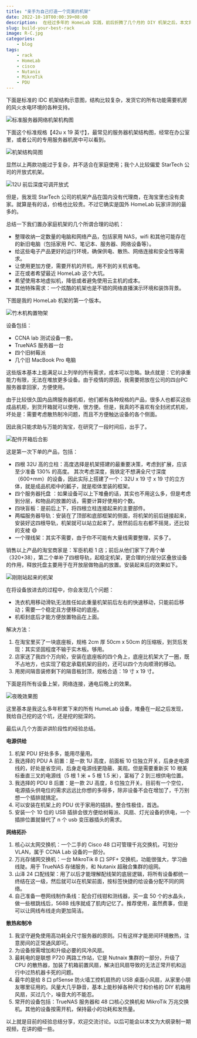 ```yaml
---
title: "亲手为自己打造一个完美的机架"
date: 2022-10-10T00:00:39+08:00
description:  在经过多年的 HomeLab 实践，前后折腾了几个月的 DIY 机架之后，本文将家庭服务器机架搭建想法和经验总结一下。
slug: build-your-best-rack
image: R-C.jpg
categories:
    - blog
tags:
    - rack
    - HomeLab
    - cisco
    - Nutanix
    - MikroTik
    - PDU
---
```

下面是标准的 IDC 机架结构示意图，结构比较复杂，发货它的所有功能需要机房的风火水电环境的各种支持。

![标准服务器网络机架机构图](HTB1GD4ePFXXXXXCXVXXq6xXFXXXr.jpg)

下面这个标准规格【42u x 19 英寸】，最常见的服务器机架结构图，经常在办公室里，或者公司的专用服务器机房中可以看到。

![机架结构简图](R-C.png)

显然以上两款功能过于复杂，并不适合在家庭使用；我个人比较偏爱 StarTech 公司的开放式机架。

![12U 前后深度可调开放式](1013689771.jpg)

但是，我发现 StarTech 公司的机架产品在国内没有代理商，在淘宝里也没有卖家。就算是有的话，价格也比较贵。不过它确实是国外 HomeLab 玩家评测的最多的。

总结一下我们置办家庭机架的几个所谓合理的动机：

* 整理收纳一定数量的电脑和网络产品，包括家用 NAS，wifi 和其他可能存在的新旧电脑（包括家用 PC、笔记本、服务器、网络设备等）。
* 给这些电子产品更好的运行环境，确保供电、散热、网络连接和安全性等需求。
* 让使用更加方便，需要开机的开机，用不到的关机省电。
* 正在或者希望最近 HomeLab 这个大坑。
* 希望使用本地虚拟机，降低或者避免使用云主机的成本。
* 其他特殊需求：一个炫酷的机架也是不错的网络直播演示环境和装饰背景。

下图是我的 HomeLab 机架的第一个版本。

![竹木机构置物架](bamboo-rack.jpg)

设备包括：

* CCNA lab 测试设备一套。
* TrueNAS 服务器一台
* 四个旧树莓派
* 几个旧 MacBook Pro 电脑

这些版本基本上能满足以上列举的所有需求，成本可以忽略。缺点就是：它的承重能力有限，无法在堆放更多设备。由于疫情的原因，我需要把放在公司的四台PC服务器拿回家，方便使用。

由于比较很久国内品牌服务器机柜，他们都有各种规格的产品，很多人也都买这些成品机柜，到货开箱就可以使用，很方便。但是，我真的不喜欢有全封闭式机柜，坏处是：需要考虑散热制冷问题，而且不方便触达设备的各个侧面。

因此我只能求助与万能的淘宝，在研究了一段时间后，出手了。

![配件开箱后合影](rack-parts.jpg)

这是第一次下单的产品，包括：

* 四根 32U 高的立柱：高度选择是机架搭建的最重要决策，考虑到扩展，应该至少准备 130% 的高度。 其次考虑深度，我铁定不想满全尺寸深度（600+mm）的设备，因此实际上搭建了一个：32U x 19 寸 x 19 寸的立方体，就是成品机柜中的瓤子，就是柜体里装的框架。
* 四个服务器托盘 ：如果设备可以上下堆叠的话，其实也不用这么多，但是考虑到分层，和物品的放置的话，需要计算好使用的个数。
* 四块盲板：是前后上下，将四根立柱连接起来的主要部件。
* 两幅服务器导轨：安装在了顶部和底部框架的侧面，将机架的前后链接起来，安装好这四根导轨，机架就可以站立起来了。居然前后左右都不摇晃，还比较的支棱 😄
* 一个理线架：其实不需要，由于你不可能有大量线需要整理，买多了。

销售以上产品的淘宝商家是：军臣机柜 1 店；前后从他们家下了两个单（320+38），第二个单补了四根导轨，起稳定机架，更合理的分层分区叠放设备的作用，释放托盘主要用于在开放层做物品的放置。安装起来后的效果如下。

![刚刚站起来的机架](rack-bate-version.jpg)

在将设备放进去的过程中，你会发现几个问题：

* 洗衣机用移动滑轨无法胜任如此重量机架前后左右的快速移动，只能前后移动；需要一个稳定且方便移动的底座。
* 机柜封底后才能方便放置物品在上面。

解决方法：

1. 在淘宝里买了一块底座板，规格 2cm 厚 50cm x 50cm 的压缩板，到货后发现：其实坚固程度不输于实木板。够用。
2. 店家送了我四个万向轮，安装在底座板的四个角上，底座比机架大了一圈，既不占地方，也实现了稳定承载机架的目的，还可以四个方向顺滑的移动。
3. 用房间隔音装修剩下的隔音板封顶，规格合适：19 寸 x 19 寸。

下面是将所有设备上架，网络连接，通电后晚上的效果。

![夜晚效果图](rack-night-view.jpg)

这里基本是我这么多年积累下来的所有 HumeLab 设备，堆叠在一起之后发现，我给自己挖的这个坑，还是挖的挺深的。

最后从几个方面讲讲阶段性的经验总结。

**电源供给**

1. 机架 PDU 好处多多，能用尽量用。
2. 我选择的 PDU A 前置：是一款 1U 高度，前面板 10 位独立开关，后身走电源线的，好处是省空间，后身走电源线更隐蔽、美观。但是需要重新买 10 根美标垂直三叉的电源线（5 根 1 米 + 5 根 1.5 米），富裕了 2 到三根供电位置。
3. 我选择的 PDU B 后置：是一款 2U 高度，8 位独立开关。目前有一个空位，电源插头供电位的需求远远比你想的多得多，除非设备不会在增加了，千万别想一个插排就搞定。
4. 可以安装在机架上的 PDU 优于家用的插排。整合性极佳，首选。
5. 安装一个 10 位的 USB 插排会很方便给树莓派、风扇、灯光设备的供电，一个插排位置就替代了 n 个 usb 变压器插头的需求。

**网络拓扑**

1. 核心以太网交换机：一个二手的 Cisco 48 口可管理千兆交换机，可划分 VLAN，属于 CCNA Lab 设备的一部分。
2. 万兆存储网交换机：一台 MikroTik 8 口 SPF+ 交换机，功能很强大，学习曲线陡。用于 TrueNAS 存储服务，和 Nutanix 超融合集群的组网。
3. 山泽 24 口配线架：用了以后才能理解配线架的底层逻辑，将所有设备都统一终结在这一级，然后就可以在机架前面，按标签快捷的给设备分配不同的网络。
4. 自己准备一卷网线制作条线：配合打线钳和测线器，买一盒 50 个的水晶头，做一些根跳线后，568B 线序就成了肌肉记忆了。推荐使用，虽然费事，但是可以让网线布线走向更加简洁。
   
**散热和制冷**

1. 我坚守避免使用高功耗全尺寸服务器的原则。只有这样才能房间环境散热，注意房间的正常通风即可。
2. 为设备按需增加和升级必要的风冷风扇。
3. 最耗电的是联想 P720 两路工作站，它是 Nutnaix 集群的一部分，升级了 CPU 的散热器，加装了机箱前置风扇，解决旧风扇导致的无法正常开机和运行中过热机器卡死的问题。
4. 最牛的是给 8 口 pfSense 防火墙工控机扇热的 USB 桌面小风扇，从家里小朋友哪里征用的。风量大几乎静音，基本上能秒掉各种尺寸和价格的 DIY 机箱用风扇，买过几个，噪音大的不能忍。
5. 常开的设备包括：TrueNAS 服务器和 48 口核心交换机和 MikroTik 万兆交换机。其他的设备按需开机，保持最小的功耗和发热量。

以上就是目前的经验总结分享，欢迎交流讨论。以后可能会以本文为大纲录制一期视频，在讲的细一些。